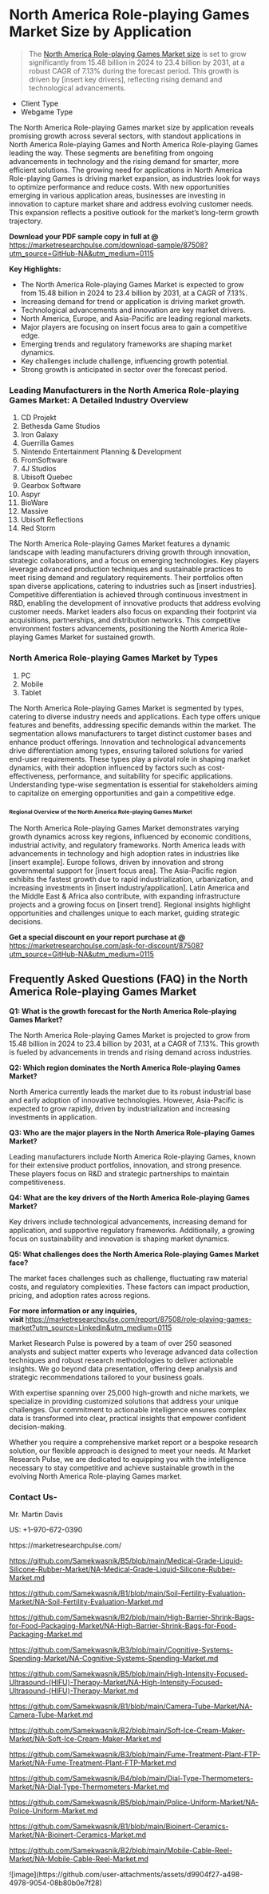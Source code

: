 <h1>North America Role-playing Games Market&nbsp;Size by Application</h1><blockquote><p>The <a href="https://marketresearchpulse.com/download-sample/87508?utm_source=GitHub-NA&amp;utm_medium=0115">North America Role-playing Games Market size</a> is set to grow significantly from 15.48 billion in 2024 to 23.4 billion by 2031, at a robust CAGR of 7.13% during the forecast period. This growth is driven by [insert key drivers], reflecting rising demand and technological advancements.</p></blockquote><ul><li>Client Type <li> Webgame Type</li></ul><p>The North America Role-playing Games market size by application reveals promising growth across several sectors, with standout applications in North America Role-playing Games and North America Role-playing Games leading the way. These segments are benefiting from ongoing advancements in technology and the rising demand for smarter, more efficient solutions. The growing need for applications in North America Role-playing Games is driving market expansion, as industries look for ways to optimize performance and reduce costs. With new opportunities emerging in various application areas, businesses are investing in innovation to capture market share and address evolving customer needs. This expansion reflects a positive outlook for the market’s long-term growth trajectory.</p><p><strong>Download your PDF sample copy in full at @ </strong><a href="https://marketresearchpulse.com/download-sample/87508?utm_source=GitHub-NA&amp;utm_medium=0115">https://marketresearchpulse.com/download-sample/87508?utm_source=GitHub-NA&amp;utm_medium=0115</a></p><p><strong>Key Highlights: </strong></p><ul><li>The North America Role-playing Games Market is expected to grow from 15.48 billion in 2024 to 23.4 billion by 2031, at a CAGR of 7.13%.</li><li>Increasing demand for trend or application is driving market growth.</li><li>Technological advancements and innovation are key market drivers.</li><li>North America, Europe, and Asia-Pacific are leading regional markets.</li><li>Major players are focusing on insert focus area to gain a competitive edge.</li><li>Emerging trends and regulatory frameworks are shaping market dynamics.</li><li>Key challenges include challenge, influencing growth potential.</li><li>Strong growth is anticipated in sector over the forecast period.</li></ul><h3>Leading Manufacturers in the North America Role-playing Games Market: A Detailed Industry Overview</h3><ol><li>CD Projekt</li><li>Bethesda Game Studios</li><li>Iron Galaxy</li><li>Guerrilla Games</li><li>Nintendo Entertainment Planning & Development</li><li>FromSoftware</li><li>4J Studios</li><li>Ubisoft Quebec</li><li>Gearbox Software</li><li>Aspyr</li><li>BioWare</li><li>Massive</li><li>Ubisoft Reflections</li><li>Red Storm</li></ol><div class="flex max-w-full flex-col flex-grow"><div class="min-h-8 text-message flex w-full flex-col items-end gap-2 whitespace-normal break-words [.text-message+&amp;]:mt-5" dir="auto" data-message-author-role="assistant" data-message-id="fd8432e4-4910-450d-b182-61b7bfb0a01f" data-message-model-slug="gpt-4o"><div class="flex w-full flex-col gap-1 empty:hidden first:pt-[3px]"><div class="markdown prose w-full break-words dark:prose-invert light"><p>The North America Role-playing Games Market features a dynamic landscape with leading manufacturers driving growth through innovation, strategic collaborations, and a focus on emerging technologies. Key players leverage advanced production techniques and sustainable practices to meet rising demand and regulatory requirements. Their portfolios often span diverse applications, catering to industries such as [insert industries]. Competitive differentiation is achieved through continuous investment in R&amp;D, enabling the development of innovative products that address evolving customer needs. Market leaders also focus on expanding their footprint via acquisitions, partnerships, and distribution networks. This competitive environment fosters advancements, positioning the North America Role-playing Games Market for sustained growth.</p></div></div></div></div><h3>North America Role-playing Games Market by Types</h3><ol><li>PC <li> Mobile <li> Tablet</li></ol><div class="flex max-w-full flex-col flex-grow"><div class="min-h-8 text-message flex w-full flex-col items-end gap-2 whitespace-normal break-words [.text-message+&amp;]:mt-5" dir="auto" data-message-author-role="assistant" data-message-id="084470be-0bb7-4664-bddf-5156b4f41249" data-message-model-slug="gpt-4o-mini"><div class="flex w-full flex-col gap-1 empty:hidden first:pt-[3px]"><div class="markdown prose w-full break-words dark:prose-invert light"><p>The North America Role-playing Games Market is segmented by types, catering to diverse industry needs and applications. Each type offers unique features and benefits, addressing specific demands within the market. The segmentation allows manufacturers to target distinct customer bases and enhance product offerings. Innovation and technological advancements drive differentiation among types, ensuring tailored solutions for varied end-user requirements. These types play a pivotal role in shaping market dynamics, with their adoption influenced by factors such as cost-effectiveness, performance, and suitability for specific applications. Understanding type-wise segmentation is essential for stakeholders aiming to capitalize on emerging opportunities and gain a competitive edge.</p></div></div></div></div><h3><span style="font-size: 11px;">Regional Overview of the North America Role-playing Games Market</span></h3><div class="flex max-w-full flex-col flex-grow"><div class="min-h-8 text-message flex w-full flex-col items-end gap-2 whitespace-normal break-words [.text-message+&amp;]:mt-5" dir="auto" data-message-author-role="assistant" data-message-id="e9038762-ce64-4e30-91c9-9bd413514231" data-message-model-slug="gpt-4o-mini"><div class="flex w-full flex-col gap-1 empty:hidden first:pt-[3px]"><div class="markdown prose w-full break-words dark:prose-invert light"><p>The North America Role-playing Games Market demonstrates varying growth dynamics across key regions, influenced by economic conditions, industrial activity, and regulatory frameworks. North America leads with advancements in technology and high adoption rates in industries like [insert example]. Europe follows, driven by innovation and strong governmental support for [insert focus area]. The Asia-Pacific region exhibits the fastest growth due to rapid industrialization, urbanization, and increasing investments in [insert industry/application]. Latin America and the Middle East &amp; Africa also contribute, with expanding infrastructure projects and a growing focus on [insert trend]. Regional insights highlight opportunities and challenges unique to each market, guiding strategic decisions.</p></div></div></div></div><p><strong>Get a special discount on your report purchase at @ </strong><a href="https://marketresearchpulse.com/ask-for-discount/87508?utm_source=GitHub-NA&amp;utm_medium=0115">https://marketresearchpulse.com/ask-for-discount/87508?utm_source=GitHub-NA&amp;utm_medium=0115</a></p><h2>Frequently Asked Questions (FAQ) in the North America Role-playing Games Market</h2><p><strong>Q1: What is the growth forecast for the North America Role-playing Games Market?</strong></p><p>The North America Role-playing Games Market is projected to grow from 15.48 billion in 2024 to 23.4 billion by 2031, at a CAGR of 7.13%. This growth is fueled by advancements in trends and rising demand across industries.</p><p><strong>Q2: Which region dominates the North America Role-playing Games Market?</strong></p><p>North America currently leads the market due to its robust industrial base and early adoption of innovative technologies. However, Asia-Pacific is expected to grow rapidly, driven by industrialization and increasing investments in application.</p><p><strong>Q3: Who are the major players in the North America Role-playing Games Market?</strong></p><p>Leading manufacturers include North America Role-playing Games, known for their extensive product portfolios, innovation, and strong presence. These players focus on R&amp;D and strategic partnerships to maintain competitiveness.</p><p><strong>Q4: What are the key drivers of the North America Role-playing Games Market?</strong></p><p>Key drivers include technological advancements, increasing demand for application, and supportive regulatory frameworks. Additionally, a growing focus on sustainability and innovation is shaping market dynamics.</p><p><strong>Q5: What challenges does the North America Role-playing Games Market face?</strong></p><p>The market faces challenges such as challenge, fluctuating raw material costs, and regulatory complexities. These factors can impact production, pricing, and adoption rates across regions.</p><p><strong>For more information or any inquiries, visit&nbsp;</strong><a href="https://marketresearchpulse.com/report/87508/role-playing-games-market?utm_source=Linkedin&utm_medium=0115">https://marketresearchpulse.com/report/87508/role-playing-games-market?utm_source=Linkedin&utm_medium=0115</a></p><p>Market Research Pulse is powered by a team of over 250 seasoned analysts and subject matter experts who leverage advanced data collection techniques and robust research methodologies to deliver actionable insights. We go beyond data presentation, offering deep analysis and strategic recommendations tailored to your business goals.</p><p>With expertise spanning over 25,000 high-growth and niche markets, we specialize in providing customized solutions that address your unique challenges. Our commitment to actionable intelligence ensures complex data is transformed into clear, practical insights that empower confident decision-making.</p><p>Whether you require a comprehensive market report or a bespoke research solution, our flexible approach is designed to meet your needs. At Market Research Pulse, we are dedicated to equipping you with the intelligence necessary to stay competitive and achieve sustainable growth in the evolving North America Role-playing Games market.</p><h3><strong>Contact Us-</strong></h3><p>Mr. Martin Davis</p><p>US: +1-970-672-0390</p><p>https://marketresearchpulse.com/</p><p><a href="https://github.com/Samekwasnik/B5/blob/main/Medical-Grade-Liquid-Silicone-Rubber-Market/NA-Medical-Grade-Liquid-Silicone-Rubber-Market.md">https://github.com/Samekwasnik/B5/blob/main/Medical-Grade-Liquid-Silicone-Rubber-Market/NA-Medical-Grade-Liquid-Silicone-Rubber-Market.md</a></p><p><a href="https://github.com/Samekwasnik/B1/blob/main/Soil-Fertility-Evaluation-Market/NA-Soil-Fertility-Evaluation-Market.md">https://github.com/Samekwasnik/B1/blob/main/Soil-Fertility-Evaluation-Market/NA-Soil-Fertility-Evaluation-Market.md</a></p><p><a href="https://github.com/Samekwasnik/B2/blob/main/High-Barrier-Shrink-Bags-for-Food-Packaging-Market/NA-High-Barrier-Shrink-Bags-for-Food-Packaging-Market.md">https://github.com/Samekwasnik/B2/blob/main/High-Barrier-Shrink-Bags-for-Food-Packaging-Market/NA-High-Barrier-Shrink-Bags-for-Food-Packaging-Market.md</a></p><p><a href="https://github.com/Samekwasnik/B3/blob/main/Cognitive-Systems-Spending-Market/NA-Cognitive-Systems-Spending-Market.md">https://github.com/Samekwasnik/B3/blob/main/Cognitive-Systems-Spending-Market/NA-Cognitive-Systems-Spending-Market.md</a></p><p><a href="https://github.com/Samekwasnik/B5/blob/main/High-Intensity-Focused-Ultrasound-(HIFU)-Therapy-Market/NA-High-Intensity-Focused-Ultrasound-(HIFU)-Therapy-Market.md">https://github.com/Samekwasnik/B5/blob/main/High-Intensity-Focused-Ultrasound-(HIFU)-Therapy-Market/NA-High-Intensity-Focused-Ultrasound-(HIFU)-Therapy-Market.md</a></p><p><a href="https://github.com/Samekwasnik/B1/blob/main/Camera-Tube-Market/NA-Camera-Tube-Market.md">https://github.com/Samekwasnik/B1/blob/main/Camera-Tube-Market/NA-Camera-Tube-Market.md</a></p><p><a href="https://github.com/Samekwasnik/B2/blob/main/Soft-Ice-Cream-Maker-Market/NA-Soft-Ice-Cream-Maker-Market.md">https://github.com/Samekwasnik/B2/blob/main/Soft-Ice-Cream-Maker-Market/NA-Soft-Ice-Cream-Maker-Market.md</a></p><p><a href="https://github.com/Samekwasnik/B3/blob/main/Fume-Treatment-Plant-FTP-Market/NA-Fume-Treatment-Plant-FTP-Market.md">https://github.com/Samekwasnik/B3/blob/main/Fume-Treatment-Plant-FTP-Market/NA-Fume-Treatment-Plant-FTP-Market.md</a></p><p><a href="https://github.com/Samekwasnik/B4/blob/main/Dial-Type-Thermometers-Market/NA-Dial-Type-Thermometers-Market.md">https://github.com/Samekwasnik/B4/blob/main/Dial-Type-Thermometers-Market/NA-Dial-Type-Thermometers-Market.md</a></p><p><a href="https://github.com/Samekwasnik/B5/blob/main/Police-Uniform-Market/NA-Police-Uniform-Market.md">https://github.com/Samekwasnik/B5/blob/main/Police-Uniform-Market/NA-Police-Uniform-Market.md</a></p><p><a href="https://github.com/Samekwasnik/B1/blob/main/Bioinert-Ceramics-Market/NA-Bioinert-Ceramics-Market.md">https://github.com/Samekwasnik/B1/blob/main/Bioinert-Ceramics-Market/NA-Bioinert-Ceramics-Market.md</a></p><p><a href="https://github.com/Samekwasnik/B2/blob/main/Mobile-Cable-Reel-Market/NA-Mobile-Cable-Reel-Market.md">https://github.com/Samekwasnik/B2/blob/main/Mobile-Cable-Reel-Market/NA-Mobile-Cable-Reel-Market.md</a></p>
![image](https://github.com/user-attachments/assets/d9904f27-a498-4978-9054-08b80b0e7f28)
